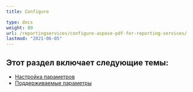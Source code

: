 ```yaml
---
title: Configure

type: docs
weight: 80
url: /reportingservices/configure-aspose-pdf-for-reporting-services/
lastmod: "2021-06-05"
---
```


## Этот раздел включает следующие темы:

- [Настройка параметров](/pdf/reportingservices/setting-parameters/)
- [Поддерживаемые параметры](/pdf/reportingservices/supported-parameters/)